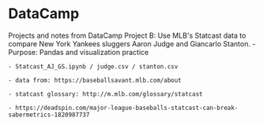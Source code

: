 # DataCamp
Projects and notes from DataCamp
Project B: Use MLB's Statcast data to compare New York Yankees sluggers Aaron Judge and Giancarlo Stanton. 
    - Purpose: Pandas and visualization practice 
    
    - Statcast_AJ_GS.ipynb / judge.csv / stanton.csv 
    
    - data from: https://baseballsavant.mlb.com/about 
    
    - statcast glossary: http://m.mlb.com/glossary/statcast 
    
    - https://deadspin.com/major-league-baseballs-statcast-can-break-sabermetrics-1820987737

